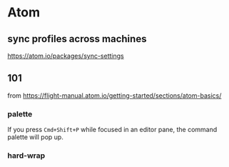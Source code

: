 # Atom

## sync profiles across machines

https://atom.io/packages/sync-settings

## 101

from https://flight-manual.atom.io/getting-started/sections/atom-basics/

### palette

If you press `Cmd+Shift+P` while focused in an editor pane, the command palette will pop up.


### hard-wrap
